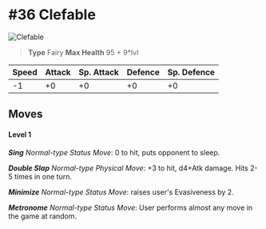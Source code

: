 # #36 Clefable


![Clefable](https://img.pokemondb.net/sprites/home/normal/1x/clefable.png)

> **Type** Fairy
> **Max Health** 95 + 9\*lvl

| Speed | Attack | Sp. Attack | Defence | Sp. Defence |
| ----- | ------ | ---------- | ------- | ----------- |
| -1 | +0 | +0 | +0 | +0 |

## Moves
#### Level 1

***Sing** Normal-type Status Move*: 0 to hit, puts opponent to sleep.

***Double Slap** Normal-type Physical Move*: +3 to hit, d4+Atk damage. Hits 2-5 times in one turn.

***Minimize** Normal-type Status Move*: raises user's Evasiveness by 2.

***Metronome** Normal-type Status Move*: User performs almost any move in the game at random.

